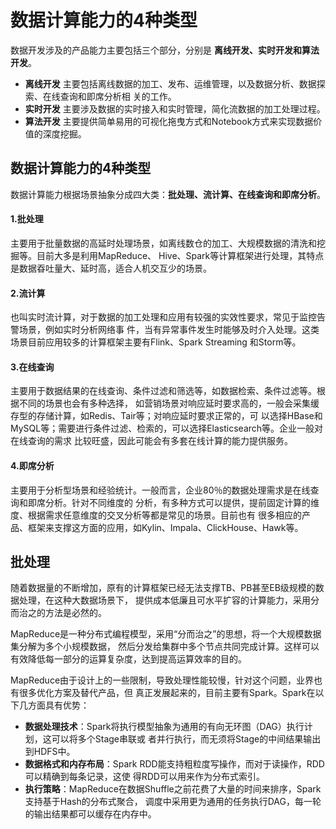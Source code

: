 数据计算能力的4种类型
===================================================================================
数据开发涉及的产品能力主要包括三个部分，分别是 **离线开发、实时开发和算法开发**。
+ **离线开发** 主要包括离线数据的加工、发布、运维管理，以及数据分析、数据探索、在线查询和即席分析相
关的工作。
+ **实时开发** 主要涉及数据的实时接入和实时管理，简化流数据的加工处理过程。
+ **算法开发** 主要提供简单易用的可视化拖曳方式和Notebook方式来实现数据价值的深度挖掘。

## 数据计算能力的4种类型
数据计算能力根据场景抽象分成四大类：**批处理、流计算、在线查询和即席分析**。

#### 1.批处理
主要用于批量数据的高延时处理场景，如离线数仓的加工、大规模数据的清洗和挖掘等。目前大多是利用MapReduce、
Hive、Spark等计算框架进行处理，其特点是数据昋吐量大、延时高，适合人机交互少的场景。

#### 2.流计算
也叫实时流计算，对于数据的加工处理和应用有较强的实效性要求，常见于监控告警场景，例如实时分析网络事
件，当有异常事件发生时能够及时介入处理。这类场景目前应用较多的计算框架主要有Flink、Spark Streaming
和Storm等。

#### 3.在线查询
主要用于数据结果的在线查询、条件过滤和筛选等，如数据检索、条件过滤等。根据不同的场景也会有多种选择，
如营销场景对响应延时要求高的，一般会采集缓存型的存储计算，如Redis、Tair等；对响应延时要求正常的，可
以选择HBase和MySQL等；需要进行条件过滤、检索的，可以选择Elasticsearch等。企业一般对在线查询的需求
比较旺盛，因此可能会有多套在线计算的能力提供服务。

#### 4.即席分析
主要用于分析型场景和经验统计。一般而言，企业80％的数据处理需求是在线查询和即席分析。针对不同维度的
分析，有多种方式可以提供，提前固定计算的维度、根据需求任意维度的交叉分析等都是常见的场景。目前也有
很多相应的产品、框架来支撑这方面的应用，如Kylin、Impala、ClickHouse、Hawk等。

## 批处理
随着数据量的不断增加，原有的计算框架已经无法支撑TB、PB甚至EB级规模的数据处理，在这种大数据场景下，
提供成本低廉且可水平扩容的计算能力，采用分而治之的方法是必然的。

MapReduce是一种分布式编程模型，采用“分而治之”的思想，将一个大规模数据集分解为多个小规模数据，
然后分发给集群中多个节点共同完成计算。这样可以有效降低每一部分的运算复杂度，达到提高运算效率的目的。

MapReduce由于设计上的一些限制，导致处理性能较慢，针对这个问题，业界也有很多优化方案及替代产品，但
真正发展起来的，目前主要有Spark。Spark在以下几方面具有优势：
+ **数据处理技术**：Spark将执行模型抽象为通用的有向无环图（DAG）执行计划，这可以将多个Stage串联或
者并行执行，而无须将Stage的中间结果输出到HDFS中。
+ **数据格式和内存布局**：Spark RDD能支持粗粒度写操作，而对于读操作，RDD可以精确到每条记录，这使
得RDD可以用来作为分布式索引。
+ **执行策略**：MapReduce在数据Shuffle之前花费了大量的时间来排序，Spark支持基于Hash的分布式聚合，
调度中采用更为通用的任务执行DAG，每一轮的输出结果都可以缓存在内存中。
